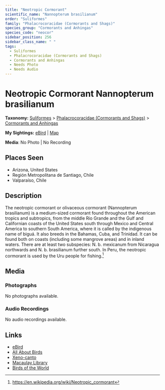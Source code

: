 ```yaml
---
title: "Neotropic Cormorant"
scientific_name: "Nannopterum brasilianum"
order: "Suliformes"
family: "Phalacrocoracidae (Cormorants and Shags)"
species_group: "Cormorants and Anhingas"
species_code: "neocor"
sidebar_position: 256
sidebar_class_name: " "
tags: 
  - Suliformes
  - Phalacrocoracidae (Cormorants and Shags)
  - Cormorants and Anhingas
  - Needs Photo
  - Needs Audio
---
```


# Neotropic Cormorant <span className='sci_name'>Nannopterum brasilianum</span>

**Taxonomy:** [Suliformes](/tags/suliformes) > [Phalacrocoracidae (Cormorants and Shags)](/tags/phalacrocoracidae-cormorants-and-shags) > [Cormorants and Anhingas](/tags/cormorants-and-anhingas)

**My Sightings:** [eBird](https://ebird.org/lifelist?r=world&time=life&spp=neocor) | [Map](/map?species_code=neocor)

**Media**: No Photo | No Recording

## Places Seen

* Arizona, United States
* Región Metropolitana de Santiago, Chile
* Valparaíso, Chile

## Description
The neotropic cormorant or olivaceous cormorant (Nannopterum brasilianum) is a medium-sized cormorant found throughout the American tropics and subtropics, from the middle Rio Grande and the Gulf and Californian coasts of the United States south through Mexico and Central America to southern South America, where it is called by the indigenous name of biguá. It also breeds in the Bahamas, Cuba, and Trinidad. It can be found both on coasts (including some mangrove areas) and in inland waters. There are at least two subspecies: N. b. mexicanum from Nicaragua northwards and N. b. brasilianum further south. In Peru, the neotropic cormorant is used by the Uru people for fishing.[^1]

[^1]: https://en.wikipedia.org/wiki/Neotropic_cormorant

## Media
### Photographs
No photographs available.

### Audio Recordings
No audio recordings available.

## Links
* [eBird](https://ebird.org/species/neocor) 
* [All About Birds](https://www.allaboutbirds.org/guide/neocor) 
* [Xeno-canto](https://www.xeno-canto.org/species/nannopterum-brasilianum) 
* [Macaulay Library](https://search.macaulaylibrary.org/catalog?taxonCode=neocor&sort=rating_rank_desc)
* [Birds of the World](https://birdsoftheworld.org/bow/species/neocor)
